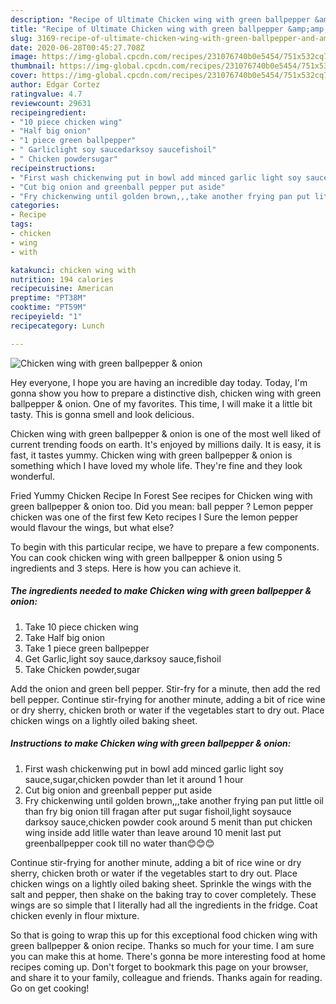 ```yaml
---
description: "Recipe of Ultimate Chicken wing with green ballpepper &amp;amp; onion"
title: "Recipe of Ultimate Chicken wing with green ballpepper &amp;amp; onion"
slug: 3169-recipe-of-ultimate-chicken-wing-with-green-ballpepper-and-amp-onion
date: 2020-06-28T00:45:27.708Z
image: https://img-global.cpcdn.com/recipes/231076740b0e5454/751x532cq70/chicken-wing-with-green-ballpepper-onion-recipe-main-photo.jpg
thumbnail: https://img-global.cpcdn.com/recipes/231076740b0e5454/751x532cq70/chicken-wing-with-green-ballpepper-onion-recipe-main-photo.jpg
cover: https://img-global.cpcdn.com/recipes/231076740b0e5454/751x532cq70/chicken-wing-with-green-ballpepper-onion-recipe-main-photo.jpg
author: Edgar Cortez
ratingvalue: 4.7
reviewcount: 29631
recipeingredient:
- "10 piece chicken wing"
- "Half big onion"
- "1 piece green ballpepper"
- " Garliclight soy saucedarksoy saucefishoil"
- " Chicken powdersugar"
recipeinstructions:
- "First wash chickenwing put in bowl add minced garlic light soy sauce,sugar,chicken powder than let it around 1 hour"
- "Cut big onion and greenball pepper put aside"
- "Fry chickenwing until golden brown,,,take another frying pan put little oil than fry big onion till fragan after put sugar fishoil,light soysauce darksoy sauce,chicken powder cook around 5 menit than put chicken wing inside add litlle water than leave around 10 menit last put greenballpepper cook till no water than😊😊😊"
categories:
- Recipe
tags:
- chicken
- wing
- with

katakunci: chicken wing with 
nutrition: 194 calories
recipecuisine: American
preptime: "PT38M"
cooktime: "PT59M"
recipeyield: "1"
recipecategory: Lunch

---
```



![Chicken wing with green ballpepper &amp; onion](https://img-global.cpcdn.com/recipes/231076740b0e5454/751x532cq70/chicken-wing-with-green-ballpepper-onion-recipe-main-photo.jpg)

Hey everyone, I hope you are having an incredible day today. Today, I'm gonna show you how to prepare a distinctive dish, chicken wing with green ballpepper &amp; onion. One of my favorites. This time, I will make it a little bit tasty. This is gonna smell and look delicious.

Chicken wing with green ballpepper &amp; onion is one of the most well liked of current trending foods on earth. It's enjoyed by millions daily. It is easy, it is fast, it tastes yummy. Chicken wing with green ballpepper &amp; onion is something which I have loved my whole life. They're fine and they look wonderful.

Fried Yummy Chicken Recipe In Forest See recipes for Chicken wing with green ballpepper &amp; onion too. Did you mean: ball pepper ? Lemon pepper chicken was one of the first few Keto recipes I Sure the lemon pepper would flavour the wings, but what else?


To begin with this particular recipe, we have to prepare a few components. You can cook chicken wing with green ballpepper &amp; onion using 5 ingredients and 3 steps. Here is how you can achieve it.

<!--inarticleads1-->

##### The ingredients needed to make Chicken wing with green ballpepper &amp; onion:

1. Take 10 piece chicken wing
1. Take Half big onion
1. Take 1 piece green ballpepper
1. Get  Garlic,light soy sauce,darksoy sauce,fishoil
1. Take  Chicken powder,sugar


Add the onion and green bell pepper. Stir-fry for a minute, then add the red bell pepper. Continue stir-frying for another minute, adding a bit of rice wine or dry sherry, chicken broth or water if the vegetables start to dry out. Place chicken wings on a lightly oiled baking sheet. 

<!--inarticleads2-->

##### Instructions to make Chicken wing with green ballpepper &amp; onion:

1. First wash chickenwing put in bowl add minced garlic light soy sauce,sugar,chicken powder than let it around 1 hour
1. Cut big onion and greenball pepper put aside
1. Fry chickenwing until golden brown,,,take another frying pan put little oil than fry big onion till fragan after put sugar fishoil,light soysauce darksoy sauce,chicken powder cook around 5 menit than put chicken wing inside add litlle water than leave around 10 menit last put greenballpepper cook till no water than😊😊😊


Continue stir-frying for another minute, adding a bit of rice wine or dry sherry, chicken broth or water if the vegetables start to dry out. Place chicken wings on a lightly oiled baking sheet. Sprinkle the wings with the salt and pepper, then shake on the baking tray to cover completely. These wings are so simple that I literally had all the ingredients in the fridge. Coat chicken evenly in flour mixture. 

So that is going to wrap this up for this exceptional food chicken wing with green ballpepper &amp; onion recipe. Thanks so much for your time. I am sure you can make this at home. There's gonna be more interesting food at home recipes coming up. Don't forget to bookmark this page on your browser, and share it to your family, colleague and friends. Thanks again for reading. Go on get cooking!
